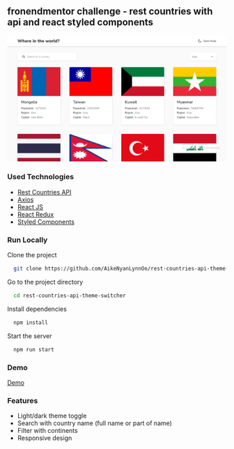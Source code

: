 ## fronendmentor challenge - rest countries with api and react styled components

![Design Captured](https://github.com/AikeNyanLynnOo/rest-countries-api-theme-switcher/blob/main/public/images/capture.png "Screen Capture")

### Used Technologies

 - [Rest Countries API](https://restcountries.com/ )
 - [Axios](https://axios-http.com/docs/intro)
 - [React JS](https://reactjs.org/)
 - [React Redux](https://react-redux.js.org/)
 - [Styled Components](https://styled-components.com/)


### Run Locally

Clone the project

```bash
  git clone https://github.com/AikeNyanLynnOo/rest-countries-api-theme-switcher
```

Go to the project directory

```bash
  cd rest-countries-api-theme-switcher
```

Install dependencies

```bash
  npm install
```

Start the server

```bash
  npm run start
```


### Demo

[Demo](https://main--rest-countries-browser-a1k3.netlify.app/)


### Features

- Light/dark theme toggle
- Search with country name (full name or part of name) 
- Filter with continents
- Responsive design
